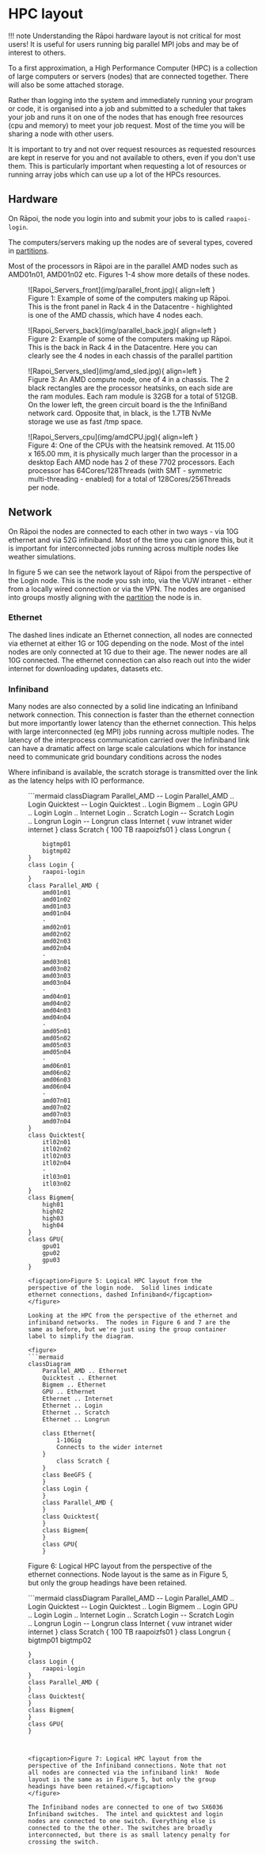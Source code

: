 # HPC layout

!!! note
    Understanding the Rāpoi hardware layout is not critical for most users!  It is useful for users running big parallel MPI jobs and may be of interest to others.

To a first approximation, a High Performance Computer (HPC) is a collection of large computers or servers (nodes) that are connected together.  There will also be some attached storage.

Rather than logging into the system and immediately running your program or code, it is organised into a job and submitted to a scheduler that takes your job and runs it on one of the nodes that has enough free resources (cpu and memory) to meet your job request.  Most of the time you will be sharing a node with other users.  

It is important to try and not over request resources as requested resources are kept in reserve for you and not available to others, even if you don't use them. This is particularly important when requesting a lot of resources or running array jobs which can use up a lot of the HPCs resources. 

## Hardware
On Rāpoi, the node you login into and submit your jobs to is called `raapoi-login`. 

The computers/servers making up the nodes are of several types, covered in [partitions](partitions.md).

Most of the processors in Rāpoi are in the parallel AMD nodes such as AMD01n01, AMD01n02 etc. Figures 1-4 show more details of these nodes.

<figure markdown>
![Rapoi_Servers_front](img/parallel_front.jpg){ align=left }

<figcaption>Figure 1: Example of some of the computers making up Rāpoi.  This is the front panel in Rack 4 in the Datacentre - highlighted is one of the AMD chassis, which have 4 nodes each. </figcaption>
</figure>

<figure markdown>
![Rapoi_Servers_back](img/parallel_back.jpg){ align=left }
<figcaption>Figure 2: Example of some of the computers making up Rāpoi.  This is the back in Rack 4 in the Datacentre.  Here you can clearly see the 4 nodes in each chassis of the parallel partition</figcaption>
</figure>

<figure markdown>
![Rapoi_Servers_sled](img/amd_sled.jpg){ align=left }
<figcaption>Figure 3: An AMD compute node, one of 4 in a chassis.  The 2 black rectangles are the processor heatsinks, on each side are the ram modules. Each ram module is 32GB for a total of 512GB. On the lower left, the green circuit board is the the InfiniBand network card.  Opposite that, in black, is the 1.7TB NvMe storage we use as fast /tmp space. </figcaption>
</figure>

<figure markdown>
![Rapoi_Servers_cpu](img/amdCPU.jpg){ align=left }
<figcaption>Figure 4: One of the CPUs with the heatsink removed. At 115.00 x 165.00 mm, it is physically much larger than the processor in a desktop   Each AMD node has 2 of these 7702 processors.  Each processor has 64Cores/128Threads (with SMT - symmetric multi-threading - enabled) for a total of 128Cores/256Threads per node.</figcaption>
</figure>

## Network

On Rāpoi the nodes are connected to each other in two ways - via 10G ethernet and via 52G infiniband.  Most of the time you can ignore this, but it is important for interconnected jobs running across multiple nodes like weather simulations.

In figure 5 we can see the network layout of Rāpoi from the perspective of the Login node.  This is the node you ssh into, via the VUW intranet - either from a locally wired connection or via the VPN. The nodes are organised into groups mostly aligning with the [partition](partitions.md) the node is in.  

### Ethernet

The dashed lines indicate an Ethernet connection, all nodes are connected via ethernet at either 1G or 10G depending on the node.  Most of the intel nodes are only connected at 1G due to their age.  The newer nodes are all 10G connected.  The ethernet connection can also reach out into the wider internet for downloading updates, datasets etc.

### Infiniband

Many nodes are also connected by a solid line indicating an Infiniband network connection. This connection is faster than the ethernet connection but more importantly lower latency than the ethernet connection.  This helps with large interconnected (eg MPI) jobs running across multiple nodes.  The latency of the interprocess communication carried over the Infiniband link can have a dramatic affect on large scale calculations which for instance need to communicate grid boundary conditions across the nodes

Where infiniband is available, the scratch storage is transmitted over the link as the latency helps with IO performance.

<figure>
```mermaid
classDiagram
    Parallel_AMD -- Login
    Parallel_AMD .. Login
    Quicktest -- Login
    Quicktest .. Login
    Bigmem .. Login
    GPU .. Login
    Login .. Internet
    Login .. Scratch
    Login -- Scratch
    Login .. Longrun
    Login -- Longrun
    class Internet {
        vuw intranet 
        wider internet
    }
    class Scratch {
        100 TB
        raapoizfs01
    }
    class Longrun {
        
        bigtmp01
        bigtmp02
    }
    class Login {
        raapoi-login
    }
    class Parallel_AMD {
        amd01n01
        amd01n02
        amd01n03
        amd01n04
        -
        amd02n01
        amd02n02
        amd02n03
        amd02n04
        -
        amd03n01
        amd03n02
        amd03n03
        amd03n04
        -
        amd04n01
        amd04n02
        amd04n03
        amd04n04
        -
        amd05n01
        amd05n02
        amd05n03
        amd05n04
        -
        amd06n01
        amd06n02
        amd06n03
        amd06n04
        -
        amd07n01
        amd07n02
        amd07n03
        amd07n04
    }
    class Quicktest{
        itl02n01
        itl02n02
        itl02n03
        itl02n04
        -
        itl03n01
        itl03n02
    }
    class Bigmem{
        high01
        high02
        high03
        high04
    }
    class GPU{
        gpu01
        gpu02
        gpu03  
    }
```
<figcaption>Figure 5: Logical HPC layout from the perspective of the login node.  Solid lines indicate ethernet connections, dashed Infiniband</figcaption>
</figure>

Looking at the HPC from the perspective of the ethernet and infiniband networks.  The nodes in Figure 6 and 7 are the same as before, but we're just using the group container label to simplify the diagram.

<figure>
```mermaid
classDiagram
    Parallel_AMD .. Ethernet
    Quicktest .. Ethernet
    Bigmem .. Ethernet
    GPU .. Ethernet
    Ethernet .. Internet
    Ethernet .. Login
    Ethernet .. Scratch
    Ethernet .. Longrun
    
    class Ethernet{
        1-10Gig
        Connects to the wider internet
    }
        class Scratch {
    }
    class BeeGFS {
    }
    class Login {
    }
    class Parallel_AMD {
    }
    class Quicktest{
    }
    class Bigmem{
    }
    class GPU{ 
    }
```
<figcaption>Figure 6: Logical HPC layout from the perspective of the ethernet connections.  Node layout is the same as in Figure 5, but only the group headings have been retained.
</figcaption>
</figure>


<figure>
```mermaid
classDiagram
    Parallel_AMD -- Login
    Parallel_AMD .. Login
    Quicktest -- Login
    Quicktest .. Login
    Bigmem .. Login
    GPU .. Login
    Login .. Internet
    Login .. Scratch
    Login -- Scratch
    Login .. Longrun
    Login -- Longrun
    class Internet {
        vuw intranet 
        wider internet
    }
    class Scratch {
        100 TB
        raapoizfs01
    }
    class Longrun {
        bigtmp01
        bigtmp02
        
    }
    class Login {
        raapoi-login
    }
    class Parallel_AMD {
    }
    class Quicktest{
    }
    class Bigmem{
    }
    class GPU{
    }
```


<figcaption>Figure 7: Logical HPC layout from the perspective of the Infiniband connections. Note that not all nodes are connected via the infiniband link!  Node layout is the same as in Figure 5, but only the group headings have been retained.</figcaption>
</figure>

The Infiniband nodes are connected to one of two SX6036 Infiniband switches.  The intel and quicktest and login nodes are connected to one switch. Everything else is connected to the the other. The switches are broadly interconnected, but there is as small latency penalty for crossing the switch.
